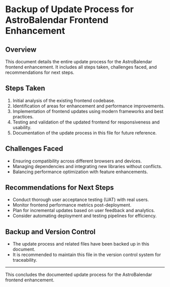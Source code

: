 # Backup of Update Process for AstroBalendar Frontend Enhancement

## Overview
This document details the entire update process for the AstroBalendar frontend enhancement. It includes all steps taken, challenges faced, and recommendations for next steps.

## Steps Taken
1. Initial analysis of the existing frontend codebase.
2. Identification of areas for enhancement and performance improvements.
3. Implementation of frontend updates using modern frameworks and best practices.
4. Testing and validation of the updated frontend for responsiveness and usability.
5. Documentation of the update process in this file for future reference.

## Challenges Faced
- Ensuring compatibility across different browsers and devices.
- Managing dependencies and integrating new libraries without conflicts.
- Balancing performance optimization with feature enhancements.

## Recommendations for Next Steps
- Conduct thorough user acceptance testing (UAT) with real users.
- Monitor frontend performance metrics post-deployment.
- Plan for incremental updates based on user feedback and analytics.
- Consider automating deployment and testing pipelines for efficiency.

## Backup and Version Control
- The update process and related files have been backed up in this document.
- It is recommended to maintain this file in the version control system for traceability.

---

This concludes the documented update process for the AstroBalendar frontend enhancement.
